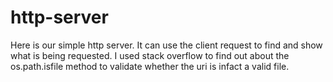 # http-server
Here is our simple http server.
It can use the client request to find and show what is being requested.
I used stack overflow to find out about the os.path.isfile method to validate whether the uri is infact a valid file.

